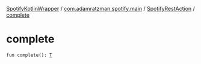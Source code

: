 [SpotifyKotlinWrapper](../../index.md) / [com.adamratzman.spotify.main](../index.md) / [SpotifyRestAction](index.md) / [complete](./complete.md)

# complete

`fun complete(): `[`T`](index.md#T)